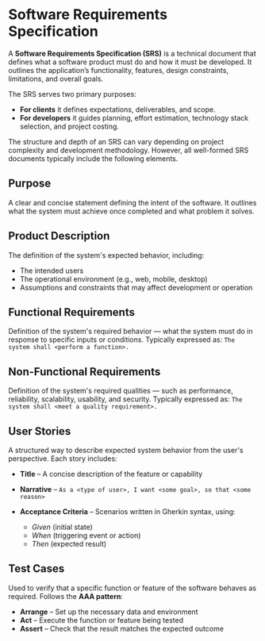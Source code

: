 # Software Requirements Specification

A **Software Requirements Specification (SRS)** is a technical document that defines what a software product must do and
how it must be developed. It outlines the application’s functionality, features, design constraints, limitations, and
overall goals.

The SRS serves two primary purposes:

* **For clients** it defines expectations, deliverables, and scope.
* **For developers** it guides planning, effort estimation, technology stack selection, and project costing.

The structure and depth of an SRS can vary depending on project complexity and development methodology. However, all
well-formed SRS documents typically include the following elements.

## Purpose

A clear and concise statement defining the intent of the software. It outlines what the system must achieve once
completed and what problem it solves.

## Product Description

The definition of the system's expected behavior, including:

* The intended users
* The operational environment (e.g., web, mobile, desktop)
* Assumptions and constraints that may affect development or operation

## Functional Requirements

Definition of the system's required behavior — what the system must do in response to specific inputs or conditions.
Typically expressed as:
`The system shall <perform a function>.`

## Non-Functional Requirements

Definition of the system's required qualities — such as performance, reliability, scalability, usability, and security.
Typically expressed as:
`The system shall <meet a quality requirement>.`

## User Stories

A structured way to describe expected system behavior from the user's perspective. Each story includes:

* **Title** – A concise description of the feature or capability
* **Narrative** – `As a <type of user>, I want <some goal>, so that <some reason>`
* **Acceptance Criteria** –
  Scenarios written in Gherkin syntax, using:

    * *Given* (initial state)
    * *When* (triggering event or action)
    * *Then* (expected result)

## Test Cases

Used to verify that a specific function or feature of the software behaves as required. Follows the **AAA pattern**:

* **Arrange** – Set up the necessary data and environment
* **Act** – Execute the function or feature being tested
* **Assert** – Check that the result matches the expected outcome
